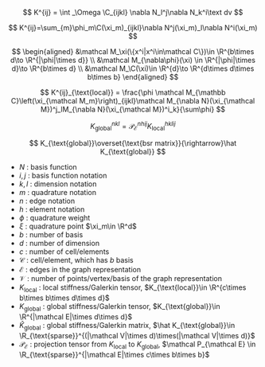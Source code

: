 $$
K^{ij} = \int _\Omega \C_{ijkl} \nabla N_l^j\nabla N_k^i\text dv
$$

$$
K^{ij}=\sum_{m}\phi_m\C(\xi_m)_{ijkl}\nabla N^j(\xi_m)_l\nabla N^i(\xi_m)
$$

$$
\begin{aligned}
&\mathcal M_\xi(\{x^i|x^i\in\mathcal C\})\in \R^{b\times d\to \R^{|\phi|\times d}}
\\
&\mathcal M_{\nabla\phi}(\xi) \in \R^{|\phi|\times d}\to \R^{b\times d}
\\
&\mathcal M_\C(\xi)\in \R^{d}\to \R^{d\times d\times b\times b}
\end{aligned}
$$


$$
K^{ij}_{\text{local}} = \frac{\phi \mathcal M_{\mathbb C}\left(\xi_{\mathcal M_m}\right)_{ijkl}\mathcal M_{\nabla N}(\xi_{\mathcal M})^j_lM_{\nabla N}(\xi_{\mathcal M})^i_k}{\sum\phi}
$$

$$
K_{\text{global}}^{nkl} = \mathcal P_{\mathcal E}^{nhij} K_{\text{local}}^{hklij}
$$

$$
K_{\text{global}}\overset{\text{bsr matrix}}{\rightarrow}\hat K_{\text{global}}
$$

- $N$ : basis function
- $i,j$ : basis function notation
- $k,l$ : dimension notation
- $m$ : quadrature notation
- $n$ : edge notation
- $h$ : element notation
- $\phi$ : quadrature weight
- $\xi$ : quadrature point $\xi_m\in \R^d$
- $b$ : number of basis
- $d$ : number of dimension
- $c$ : number of cell/elements
- $\mathcal C$ : cell/element, which has $b$ basis
- $\mathcal E$ : edges in the graph representation
- $\mathcal V$ : number of points/vertex/basis of  the graph representation
- $K_{\text{local}}$ : local stiffness/Galerkin tensor, $K_{\text{local}}\in \R^{c\times b\times b\times d\times d}$
- $K_{\text{global}}$ : global stiffness/Galerkin tensor, $K_{\text{global}}\in \R^{|\mathcal E|\times  d\times d}$
- $\hat K_{\text{global}}$ : global stiffness/Galerkin matrix, $\hat K_{\text{global}}\in \R_{\text{sparse}}^{(|\mathcal V|\times d)\times(|\mathcal V|\times d)}$
- $\mathcal P_{\mathcal E}$ : projection tensor from $K_{\text{local}}$ to $K_{\text{global}}$, $\mathcal P_{\mathcal E} \in \R_{\text{sparse}}^{|\mathcal E|\times c\times b\times b}$
